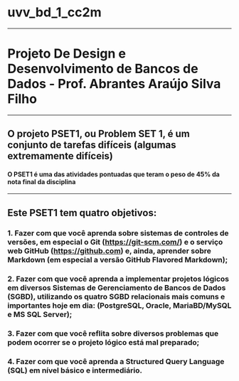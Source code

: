 # uvv_bd_1_cc2m
---
# **Projeto De Design e Desenvolvimento de Bancos de Dados** - Prof. Abrantes Araújo Silva Filho 

---
## O projeto PSET1, ou Problem SET 1, é um conjunto de tarefas difíceis (algumas extremamente difíceis)
#### O PSET1 é uma das atividades pontuadas que teram o peso de 45% da nota final da disciplina 
---
## Este PSET1 tem quatro objetivos:

### 1. Fazer com que você aprenda sobre sistemas de controles de versões, em especial o Git (https://git-scm.com/) e o serviço web GitHub (https://github.com) e, ainda, aprender sobre Markdown (em especial a versão GitHub Flavored Markdown);

### 2. Fazer com que você aprenda a implementar projetos lógicos em diversos Sistemas de Gerenciamento de Bancos de Dados (SGBD), utilizando os quatro SGBD relacionais mais comuns e importantes hoje em dia: (PostgreSQL, Oracle, MariaBD/MySQL e MS SQL Server);

### 3. Fazer com que você reflita sobre diversos problemas que podem ocorrer se o projeto lógico está mal preparado;

### 4. Fazer com que você aprenda a Structured Query Language (SQL) em nível básico e intermediário.